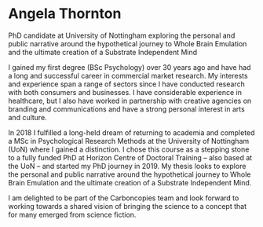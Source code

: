 # Angela Thornton

PhD candidate at University of Nottingham exploring the personal and public narrative around the hypothetical journey to Whole Brain Emulation and the ultimate creation of a Substrate Independent Mind

I gained my first degree (BSc Psychology) over 30 years ago and have had a long and successful career in commercial market research. My interests and experience span a range of sectors since I have conducted research with both consumers and businesses. I have considerable experience in healthcare, but I also have worked in partnership with creative agencies on branding and communications and have a strong personal interest in arts and culture.

In 2018 I fulfilled a long-held dream of returning to academia and completed a MSc in Psychological Research Methods at the University of Nottingham (UoN) where I gained a distinction. I chose this course as a stepping stone to a fully funded PhD at Horizon Centre of Doctoral Training – also based at the UoN – and started my PhD journey in 2019. My thesis looks to explore the personal and public narrative around the hypothetical journey to Whole Brain Emulation and the ultimate creation of a Substrate Independent Mind.

I am delighted to be part of the Carboncopies team and look forward to working towards a shared vision of bringing the science to a concept that for many emerged from science fiction.